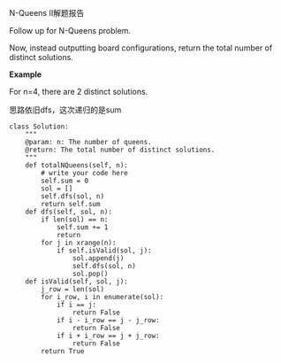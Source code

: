 N-Queens II解题报告

Follow up for N-Queens problem.

Now, instead outputting board configurations, return the total number of distinct solutions.

  
**Example**

For n=4, there are 2 distinct solutions.

思路依旧dfs，这次递归的是sum

```
class Solution:
    """
    @param: n: The number of queens.
    @return: The total number of distinct solutions.
    """
    def totalNQueens(self, n):
        # write your code here
        self.sum = 0
        sol = []
        self.dfs(sol, n)
        return self.sum
    def dfs(self, sol, n):
        if len(sol) == n:
            self.sum += 1
            return
        for j in xrange(n):
            if self.isValid(sol, j):
                sol.append(j)
                self.dfs(sol, n)
                sol.pop()
    def isValid(self, sol, j):
        j_row = len(sol)
        for i_row, i in enumerate(sol):
            if i == j:
                return False
            if i - i_row == j - j_row:
                return False
            if i + i_row == j + j_row:
                return False
        return True

```



